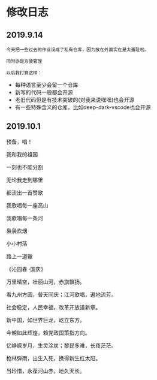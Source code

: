 # 修改日志
## 2019.9.14
`今天把一些过去的作业设成了私有仓库，因为放在外面实在是太羞耻啦。`

`同时亦是方便管理`

`以后我打算这样：`
- 每种语言至少会留一个仓库
- 新写的代码一般都会开源
- 老旧代码但是有技术突破的(对我来说嘿嘿)也会开源
- 有一些特殊含义的仓库，比如deep-dark-vscode也会开源

## 2019.10.1

预备，唱！

我和我的祖国 

一刻也不能分割 

无论我走到哪里 

都流出一首赞歌 

我歌唱每一座高山 

我歌唱每一条河 

袅袅炊烟 

小小村落 

路上一道辙

《沁园春 ·国庆》

万里晴空，壮丽山河，赤旗飘扬。

看九州方圆，普天同庆；江河歌唱，遍地流芳。

社会稳定，人民幸福，改革开放谱新章。

新中国，如世界巨龙，屹立东方。

今朝如此辉煌，赖党政国策指方向。

忆峥嵘岁月，生灵涂炭；黎民多难，长夜茫茫。

枪林弹雨，出生入死，换得新生红太阳。

当珍惜，永葆河山赤，地久天长。

<!-- ![生日快乐](https://gss2.bdstatic.com/-fo3dSag_xI4khGkpoWK1HF6hhy/baike/pic/item/8718367adab44aed30126fffbe1c8701a18bfb49.jpg "生日快乐") -->
